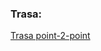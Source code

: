 ### Trasa:
[Trasa point-2-point](https://maps.openrouteservice.org/directions?n1=50.342331&n2=19.084915&n3=11&a=50.291594,18.657993,50.300388,18.687401,50.313023,18.736153,50.398249,18.837518,50.374928,18.911818,50.388055,19.063554,50.388943,19.072991,50.396887,19.064771,50.406179,19.086127,50.416968,19.35379,50.431623,19.394002,50.469893,19.425159,50.472092,19.522104,50.454335,19.546287,50.454512,19.548358&b=1a&c=0&k1=en-US&k2=km)
